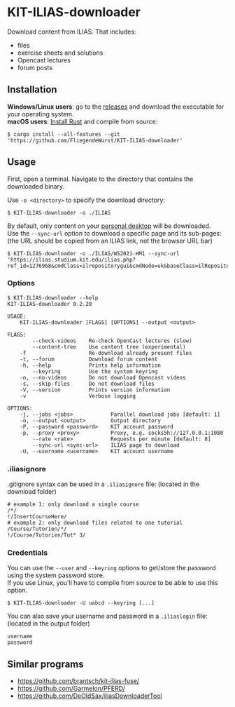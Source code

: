 # KIT-ILIAS-downloader

Download content from ILIAS. That includes:

* files
* exercise sheets and solutions
* Opencast lectures
* forum posts

## Installation

**Windows/Linux users**: go to the [releases](../../releases) and download the executable for your operating system.   
**macOS users**: [Install Rust](https://www.rust-lang.org/tools/install) and compile from source:
```
$ cargo install --all-features --git 'https://github.com/FliegendeWurst/KIT-ILIAS-downloader'
```

## Usage

First, open a terminal. Navigate to the directory that contains the downloaded binary.

Use `-o <directory>` to specify the download directory:

```
$ KIT-ILIAS-downloader -o ./ILIAS
```

By default, only content on your [personal desktop](https://ilias.studium.kit.edu/ilias.php?baseClass=ilPersonalDesktopGUI&cmd=jumpToSelectedItems) will be downloaded.  
Use the `--sync-url` option to download a specific page and its sub-pages: (the URL should be copied from an ILIAS link, not the browser URL bar)

```
$ KIT-ILIAS-downloader -o ./ILIAS/WS2021-HM1 --sync-url 'https://ilias.studium.kit.edu/ilias.php?ref_id=1276968&cmdClass=ilrepositorygui&cmdNode=uk&baseClass=ilRepositoryGUI'
```

### Options

```
$ KIT-ILIAS-downloader --help
KIT-ILIAS-downloader 0.2.20

USAGE:
    KIT-ILIAS-downloader [FLAGS] [OPTIONS] --output <output>

FLAGS:
        --check-videos    Re-check OpenCast lectures (slow)
        --content-tree    Use content tree (experimental)
    -f                    Re-download already present files
    -t, --forum           Download forum content
    -h, --help            Prints help information
        --keyring         Use the system keyring
    -n, --no-videos       Do not download Opencast videos
    -s, --skip-files      Do not download files
    -V, --version         Prints version information
    -v                    Verbose logging

OPTIONS:
    -j, --jobs <jobs>            Parallel download jobs [default: 1]
    -o, --output <output>        Output directory
    -P, --password <password>    KIT account password
    -p, --proxy <proxy>          Proxy, e.g. socks5h://127.0.0.1:1080
        --rate <rate>            Requests per minute [default: 8]
        --sync-url <sync-url>    ILIAS page to download
    -U, --username <username>    KIT account username
```

### .iliasignore

.gitignore syntax can be used in a `.iliasignore` file: (located in the download folder)
```ignore
# example 1: only download a single course
/*/
!/InsertCourseHere/
# example 2: only download files related to one tutorial
/Course/Tutorien/*/
!/Course/Tutorien/Tut* 3/
```

### Credentials

You can use the `--user` and `--keyring` options to get/store the password using the system password store.  
If you use Linux, you'll have to compile from source to be able to use this option.
```
$ KIT-ILIAS-downloader -U uabcd --keyring [...]
```

You can also save your username and password in a `.iliaslogin` file: (located in the output folder)
```
username
password
```

## Similar programs

- https://github.com/brantsch/kit-ilias-fuse/
- https://github.com/Garmelon/PFERD/
- https://github.com/DeOldSax/iliasDownloaderTool

